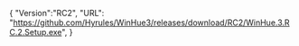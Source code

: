 {
  "Version":"RC2",
  "URL": "https://github.com/Hyrules/WinHue3/releases/download/RC2/WinHue.3.RC.2.Setup.exe",
}           
